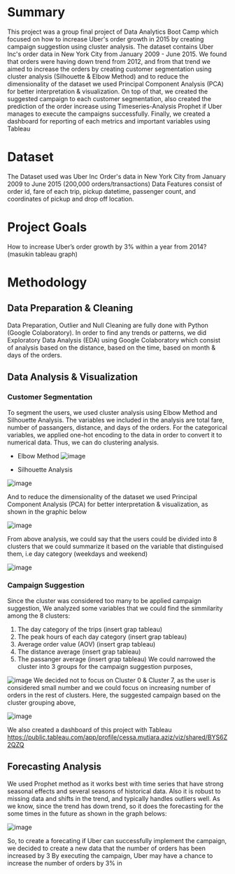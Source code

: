 # Summary
This project was a group final project of Data Analytics Boot Camp which focused on how to increase Uber's order growth in 2015 by creating campaign suggestion using cluster analysis.
The dataset contains Uber Inc's order data in New York City from January 2009 - June 2015.
We found that orders were having down trend from 2012, and from that trend we aimed to increase the orders by creating customer segmentation using cluster analysis (Silhouette & Elbow Method) and to reduce the dimensionality of the dataset we used Principal Component Analysis (PCA) for better interpretation & visualization. On top of that, we created the suggested campaign to each customer segmentation, also created the prediction of the order increase using Timeseries-Analysis Prophet if Uber manages to execute the campaigns successfully. Finally, we created a dashboard for reporting of each metrics and important variables using Tableau
# Dataset
The Dataset used was Uber Inc Order's data in New York City from January 2009 to June 2015 (200,000 orders/transactions)
Data Features consist of order id, fare of each trip, pickup datetime, passenger count, and coordinates of pickup and drop off location.
# Project Goals
How to increase Uber’s order growth by 3% within a year from 2014? (masukin tableau graph)
# Methodology
## Data Preparation & Cleaning
Data Preparation, Outlier and Null Cleaning are fully done with Python (Google Colaboratory).
In order to find any trends or patterns, we did Exploratory Data Analysis (EDA) using Google Colaboratory which consist of analysis based on the distance, based on the time, based on month & days of the orders.
## Data Analysis & Visualization
### Customer Segmentation
To segment the users, we used cluster analysis using Elbow Method and Silhouette Analysis. The variables we included in the analysis are total fare, number of passangers, distance, and days of the orders.
For the categorical variables, we applied one-hot encoding to the data in order to convert it to numerical data. Thus, we can do clustering analysis.
- Elbow Method
 ![image](https://user-images.githubusercontent.com/123222363/215431675-6216a5bf-8057-4f01-a1fd-49654ee6905e.png)

- Silhouette Analysis

 ![image](https://user-images.githubusercontent.com/123222363/215431596-3b2b8f3a-a8de-4106-94fd-8da76d0a184d.png)

And to reduce the dimensionality of the dataset we used Principal Component Analysis (PCA) for better interpretation & visualization, as shown in the graphic below

![image](https://user-images.githubusercontent.com/123222363/215432363-06977188-c8df-4fda-9b7b-3aa49ab45dda.png)

From above analysis, we could say that the users could be divided into 8 clusters that we could summarize it based on the variable that distinguised them, i.e day category (weekdays and weekend)

![image](https://user-images.githubusercontent.com/123222363/215432845-cda7d495-7aca-4276-a8dd-b3c8abd84b95.png)

### Campaign Suggestion
Since the cluster was considered too many to be applied campaign suggestion, We analyzed some variables that we could find the simmilarity among the 8 clusters:
1. The day category of the trips (insert grap tableau)
2. The peak hours of each day category (insert grap tableau)
3. Average order value (AOV) (insert grap tableau)
4. The distance average (insert grap tableau)
5. The passanger average (insert grap tableau)
We could narrowed the cluster into 3 groups for the campaign suggestion purposes,

![image](https://user-images.githubusercontent.com/123222363/216217409-b2bed330-ea25-4e74-81c3-c2a8cabea5f0.png)
We decided not to focus on Cluster 0 & Cluster 7, as the user is considered small number and we could focus on increasing number of orders in the rest of clusters.
Here, the suggested campaign based on the cluster grouping above,

![image](https://user-images.githubusercontent.com/123222363/216218029-70625183-b500-488e-addc-059ea6308e4e.png)

We also created a dashboard of this project with Tableau https://public.tableau.com/app/profile/cessa.mutiara.aziz/viz/shared/BYS6Z2QZQ
## Forecasting Analysis
We used Prophet method as it works best with time series that have strong seasonal effects and several seasons of historical data. Also it is robust to missing data and shifts in the trend, and typically handles outliers well.
As we know, since the trend has down trend, so it does the forecasting for the some times in the future as shown in the graph belows:

![image](https://user-images.githubusercontent.com/123222363/216220139-3d7dc088-59b7-4d0c-b0c7-4051dd59b5df.png)

So, to create a forecating if Uber can successfully implement the campaign, we decided to create a new data that the number of orders has been increased by 3
By executing the campaign, Uber may have a chance to increase the number of orders by 3% in 
